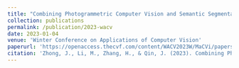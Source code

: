 ```yaml
---
title: "Combining Photogrammetric Computer Vision and Semantic Segmentation for Fine-grained Understanding of Coral Reef Growth under Climate Change"
collection: publications
permalink: /publication/2023-wacv
date: 2023-01-04
venue: 'Winter Conference on Applications of Computer Vision'
paperurl: 'https://openaccess.thecvf.com/content/WACV2023W/MaCVi/papers/Zhong_Combining_Photogrammetric_Computer_Vision_and_Semantic_Segmentation_for_Fine-Grained_Understanding_WACVW_2023_paper.pdf'
citation: 'Zhong, J., Li, M., Zhang, H., & Qin, J. (2023). Combining Photogrammetric Computer Vision and Semantic Segmentation for Fine-grained Understanding of Coral Reef Growth under Climate Change. In Proceedings of the IEEE/CVF Winter Conference on Applications of Computer Vision (pp. 186-195).'
---
```


